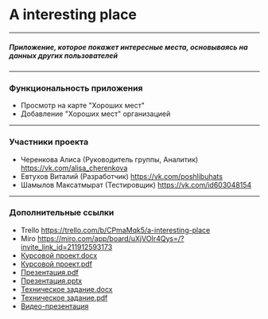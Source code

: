 # A interesting place
____
##### Приложение, которое покажет интересные места, основываясь на данных других пользователей
____
### Функциональность приложения 
- Просмотр на карте "Хороших мест" 
- Добавление "Хороших мест" организацией
____

### Участники проекта 
 - Черенкова Алиса (Руководитель группы, Аналитик) https://vk.com/alisa_cherenkova
 - Евтухов Виталий (Разработчик) https://vk.com/poshlibuhats
 - Шамылов Максатмырат (Тестировщик) https://vk.com/id603048154
____

### Дополнительные ссылки
- Trello  https://trello.com/b/CPmaMqk5/a-interesting-place
- Miro  https://miro.com/app/board/uXjVOIr4Qys=/?invite_link_id=211912593173
- [Курсовой проект.docx](https://github.com/alisacherenkova/A-interesting-place/files/8857211/default.docx)
- [Курсовой проект.pdf](https://github.com/alisacherenkova/A-interesting-place/files/8857213/default.pdf)
- [Презентация.pdf](https://github.com/alisacherenkova/A-interesting-place/files/8857214/default.pdf)
- [Презентация.pptx](https://github.com/alisacherenkova/A-interesting-place/files/8857215/default.pptx)
- [Техническое задание.docx](https://github.com/alisacherenkova/A-interesting-place/files/8857217/default.docx)
- [Техническое задание.pdf](https://github.com/alisacherenkova/A-interesting-place/files/8857218/default.pdf)
- [Видео-презентация](https://disk.yandex.ru/i/WnYS4GcLOzxmzA)
